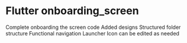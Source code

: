 # Flutter onboarding_screen

Complete onboarding the screen code
Added designs 
Structured folder structure
Functional navigation
Launcher Icon can be edited as needed
